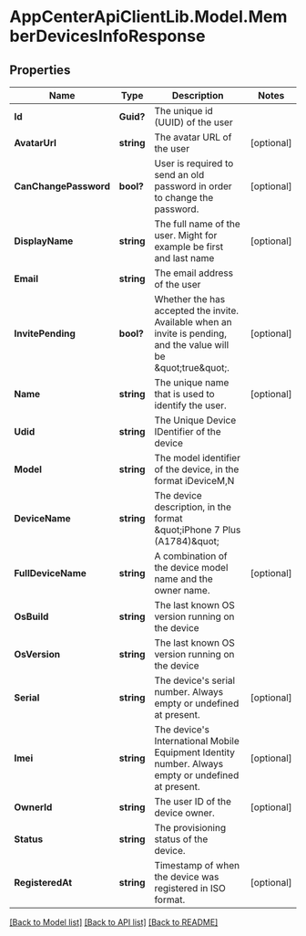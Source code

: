 # AppCenterApiClientLib.Model.MemberDevicesInfoResponse
## Properties

Name | Type | Description | Notes
------------ | ------------- | ------------- | -------------
**Id** | **Guid?** | The unique id (UUID) of the user | 
**AvatarUrl** | **string** | The avatar URL of the user | [optional] 
**CanChangePassword** | **bool?** | User is required to send an old password in order to change the password. | [optional] 
**DisplayName** | **string** | The full name of the user. Might for example be first and last name | [optional] 
**Email** | **string** | The email address of the user | 
**InvitePending** | **bool?** | Whether the has accepted the invite. Available when an invite is pending, and the value will be \&quot;true\&quot;. | [optional] 
**Name** | **string** | The unique name that is used to identify the user. | [optional] 
**Udid** | **string** | The Unique Device IDentifier of the device | 
**Model** | **string** | The model identifier of the device, in the format iDeviceM,N | 
**DeviceName** | **string** | The device description, in the format \&quot;iPhone 7 Plus (A1784)\&quot; | 
**FullDeviceName** | **string** | A combination of the device model name and the owner name. | [optional] 
**OsBuild** | **string** | The last known OS version running on the device | 
**OsVersion** | **string** | The last known OS version running on the device | 
**Serial** | **string** | The device&#x27;s serial number. Always empty or undefined at present. | [optional] 
**Imei** | **string** | The device&#x27;s International Mobile Equipment Identity number. Always empty or undefined at present. | [optional] 
**OwnerId** | **string** | The user ID of the device owner. | [optional] 
**Status** | **string** | The provisioning status of the device. | 
**RegisteredAt** | **string** | Timestamp of when the device was registered in ISO format. | [optional] 

[[Back to Model list]](../README.md#documentation-for-models) [[Back to API list]](../README.md#documentation-for-api-endpoints) [[Back to README]](../README.md)

